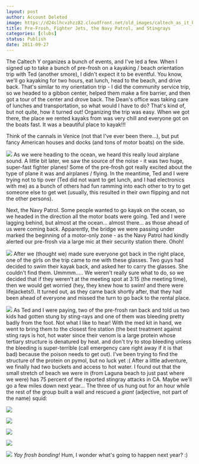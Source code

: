 ```yaml
---
layout: post
author: Account Deleted
image: https://d24slhcvzhzz82.cloudfront.net/old_images/caltech_as_it_happens/6a0105349b8251970b015391d88df5970b.jpg
title: Pre-Frosh, Fighter Jets, the Navy Patrol, and Stingrays 
categories: [clubs]
status: Publish
date: 2011-09-27
---
```


The Caltech Y organizes a bunch of events, and I've led a few. When I signed up to take a bunch of pre-frosh on a kayaking / beach orientation trip with Ted (another smore), I didn't expect it to be eventful. You know, we'll go kayaking for two hours, eat lunch, head to the beach, and drive back. That's similar to my orientation trip - I did the community service trip, so we headed to a gibbon center, helped them make a fire barrier, and then got a tour of the center and drove back. The Dean's office was taking care of lunches and transportation, so what would I have to do?
That's kind of, but not quite, how it turned out! Organizing the trip was easy. When we got there, the place we rented kayaks from was very chill and everyone got on the boats fast. It was a beautiful place to kayak!!!

Think of the cannals in Venice (not that I've ever been there...), but put fancy American houses and docks (and tons of motor boats) on the side.


![](https://d24slhcvzhzz82.cloudfront.net/old_images/caltech_as_it_happens/6a0105349b8251970b015435abfced970c.jpg)
As we were heading to the ocean, we heard this really loud airplane sound. A little bit later, we saw the source of the noise - it was two huge, super-fast fighter planes! Some of the pre-frosh got really excited about the type of plane it was and airplanes / flying. In the meantime, Ted and I were trying not to tip over (Ted did not want to get lunch, and I had electronics with me) as a bunch of others had fun ramming into each other to try to get someone else to get wet (usually, this resulted in their own flipping and not the other persons).

Next, the Navy Patrol. Some people wanted to go kayak on the ocean, so we headed in the direction all the motor boats were going. Ted and I were lagging behind, but almost at the ocean... almost there... as those ahead of us were coming back. Apparently, the bridge we were passing under marked the beginning of a motor-only zone - as the Navy Patrol had kindly alerted our pre-frosh via a large mic at their security station there. Ohoh!


![](https://d24slhcvzhzz82.cloudfront.net/old_images/caltech_as_it_happens/6a0105349b8251970b014e8bcc49dc970d.jpg)
After we (thought we) made sure everyone got back in the right place, one of the girls on the trip came to me with these glasses. Two guys had decided to swim their kayak back, and asked her to carry the glasses. She couldn't find them. Ummmm..... We weren't really sure what to do, so we decided that if they weren't at the meeting spot at 3:15 (the meeting time), then we would get worried (hey, they knew how to swim! and there were lifejackets!). It turned out, as they came back shortly after, that they had been ahead of everyone and missed the turn to go back to the rental place.


![](https://d24slhcvzhzz82.cloudfront.net/old_images/caltech_as_it_happens/6a0105349b8251970b015391d88f7f970b.jpg)
As Ted and I were paying, two of the pre-frosh ran back and told us two kids had gotten stung by sting-rays and one of them was bleeding pretty badly from the foot. Not what I like to hear! With the med kit in hand, we went to bring them to the closest fire station (the best treatment against sting rays is hot, hot water since their venom is a large protein whose tertiary structure is denatured by heat. and don't try to stop bleeding unless the bleeding is super-terrible (call emergency care right away if it is that bad) because the poison needs to get out). I've been trying to find the structure of the protein on pymol, but no luck yet :( After a little adventure, we finally had two buckets and access to hot water. I found out that the small stretch of beach we were in (from Laguna beach to just past where we were) has 75 percent of the reported stingray attacks in CA. Maybe we'll go a few miles down next year... The three of us hung out for an hour while the rest of the group built a wall and rescued a *giant* (adjective, not part of the name) squid:


![](https://d24slhcvzhzz82.cloudfront.net/old_images/caltech_as_it_happens/6a0105349b8251970b015435ac1cee970c.jpg)

![](https://d24slhcvzhzz82.cloudfront.net/old_images/caltech_as_it_happens/6a0105349b8251970b015391d9d20f970b.jpg)

![](https://d24slhcvzhzz82.cloudfront.net/old_images/caltech_as_it_happens/6a0105349b8251970b014e8bcd8fc9970d.jpg)

![](https://d24slhcvzhzz82.cloudfront.net/old_images/caltech_as_it_happens/6a0105349b8251970b014e8bcd9093970d.jpg)

![](https://d24slhcvzhzz82.cloudfront.net/old_images/caltech_as_it_happens/6a0105349b8251970b014e8bcd90d8970d.jpg)
*Yay frosh bonding!*
Hum, I wonder what's going to happen next year? :)

